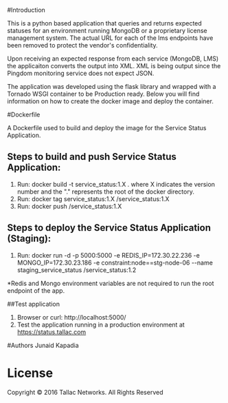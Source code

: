 #Introduction

This is a python based application that queries and returns expected statuses for an environment running 
MongoDB or a proprietary license management system. The actual URL for each of the lms endpoints have been 
removed to protect the vendor's confidentiality. 

Upon receiving an expected response from each service (MongoDB, LMS) the applicaiton converts the output into XML. 
XML is being output since the Pingdom monitoring service does not expect JSON. 

The application was developed using the flask library and wrapped with a Tornado WSGI container to be Production ready. 
Below you will find information on how to create the docker image and deploy the container. 

#Dockerfile

A Dockerfile used to build and deploy the image for the Service Status Application.


## Steps to build and push Service Status Application:
1. Run: docker build -t service_status:1.X  . where X indicates the version number and the "." represents the root of the docker directory.
5. Run: docker tag service_status:1.X <dockerHubUser>/service_status:1.X
6. Run: docker push <dockerHubUser>/service_status:1.X

## Steps to deploy the Service Status Application (Staging):
1. Run: docker run -d -p 5000:5000 -e REDIS_IP=172.30.22.236 -e MONGO_IP=172.30.23.186 -e constraint:node==stg-node-06 --name staging_service_status <dockerHubUser>/service_status:1.2

*Redis and Mongo environment variables are not required to run the root endpoint of the app. 

##Test application 
1. Browser or curl: http://localhost:5000/
2. Test the application running in a production environment at https://status.tallac.com

#Authors
Junaid Kapadia

# License
Copyright © 2016  Tallac Networks. All Rights Reserved
